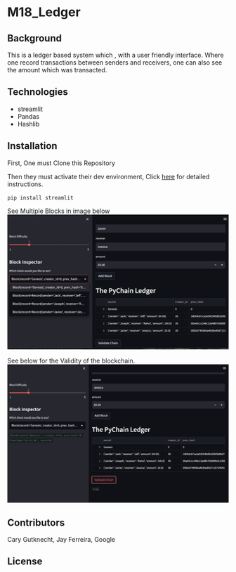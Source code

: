 # M18_Ledger



## Background

This is a ledger based system which , with a user friendly interface. Where one record transactions between senders and receivers, one can also see the amount which was transacted.

## Technologies
- streamlit
- Pandas
- Hashlib


## Installation
First, One must Clone this Repository

Then they must activate their dev environment, Click [here](https://docs.conda.io/projects/conda/en/stable/user-guide/install/macos.html)
for detailed instructions.


```
pip install streamlit
```
See Multiple Blocks in image below
![](Block_Receipts.png)


See below for the Validity of the blockchain.
![](images/Validation.png)



## Contributors

Cary Gutknecht, Jay Ferreira, Google

## License
